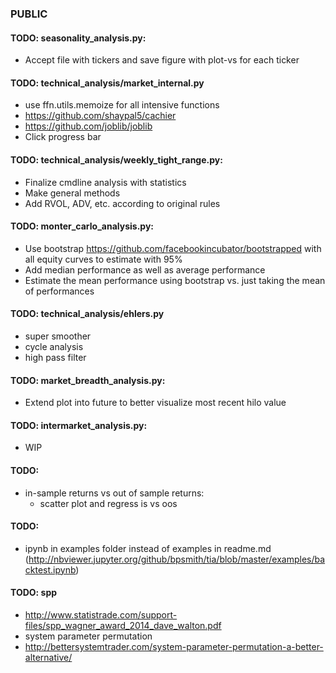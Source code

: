### PUBLIC

#### TODO: seasonality_analysis.py:
* Accept file with tickers and save figure with plot-vs for each ticker

#### TODO: technical_analysis/market_internal.py
* use ffn.utils.memoize for all intensive functions
* https://github.com/shaypal5/cachier
* https://github.com/joblib/joblib
* Click progress bar

#### TODO: technical_analysis/weekly_tight_range.py:
* Finalize cmdline analysis with statistics
* Make general methods
* Add RVOL, ADV, etc. according to original rules

#### TODO: monter_carlo_analysis.py:
* Use bootstrap https://github.com/facebookincubator/bootstrapped with all equity curves to estimate with 95%
* Add median performance as well as average performance
* Estimate the mean performance using bootstrap vs. just taking the mean of performances

#### TODO: technical_analysis/ehlers.py
* super smoother
* cycle analysis
* high pass filter

#### TODO: market_breadth_analysis.py:
* Extend plot into future to better visualize most recent hilo value

#### TODO: intermarket_analysis.py:
* WIP

#### TODO:
* in-sample returns vs out of sample returns:
    * scatter plot and regress is vs oos
   
#### TODO:
* ipynb in examples folder instead of examples in readme.md (http://nbviewer.jupyter.org/github/bpsmith/tia/blob/master/examples/backtest.ipynb)
  
   
#### TODO: spp
* http://www.statistrade.com/support-files/spp_wagner_award_2014_dave_walton.pdf
* system parameter permutation
* http://bettersystemtrader.com/system-parameter-permutation-a-better-alternative/

